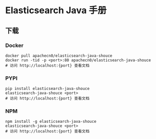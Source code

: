 # Elasticsearch Java 手册

## 下载

### Docker

```
docker pull apachecn0/elasticsearch-java-shouce
docker run -tid -p <port>:80 apachecn0/elasticsearch-java-shouce
# 访问 http://localhost:{port} 查看文档
```

### PYPI

```
pip install elasticsearch-java-shouce
elasticsearch-java-shouce <port>
# 访问 http://localhost:{port} 查看文档
```

### NPM

```
npm install -g elasticsearch-java-shouce
elasticsearch-java-shouce <port>
# 访问 http://localhost:{port} 查看文档
```